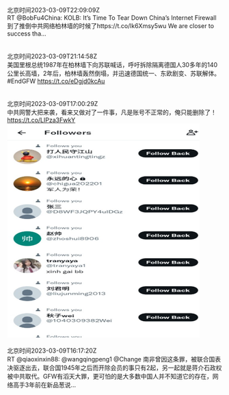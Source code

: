 北京时间2023-03-09T22:09:09Z<br>RT @BobFu4China: KOLB: It’s Time To Tear Down China’s Internet Firewall 到了推倒中共网络柏林墙的时候了https://t.co/lk6Xmsy5wu
We are closer to success tha…<br><br><br>北京时间2023-03-09T21:14:58Z<br>美国里根总统1987年在柏林墙下向苏联喊话，呼吁拆除隔离德国人30多年的140公里长高墙，2年后，柏林墙轰然倒塌，并迅速德国统一、东欧剧变、苏联解体。
#EndGFW
https://t.co/eDgjd0kcAu<br><br><br>北京时间2023-03-09T17:00:29Z<br>中共网警大把来袭，看来又做对了一件事，凡是账号不正常的，俺只能删除了！ https://t.co/LIPza3FwkY<br><img src='/temp/image/2023/w-Month-3/1633754620928602112_0.jpg' width='450' height='500'><br><br>北京时间2023-03-09T16:17:20Z<br>RT @qiaoxinxin88: @wangqingpeng1 @Change 南非曾因这条罪，被联合国表决驱逐出去，联合国1945年之后而开除会员的事只有2起，另一起就是蒋介石政权被中共取代。GFW有滔天大罪，更可怕的是大多数中国人并不知道它的存在，网络高手3年前在新品葱说…<br><br><br>